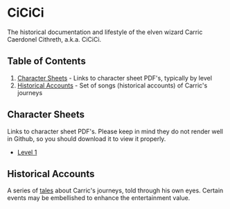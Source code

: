 # CiCiCi
The historical documentation and lifestyle of the elven wizard Carric Caerdonel Cithreth, a.k.a. CiCiCi.

## Table of Contents
1. [Character Sheets](#character-sheets) - Links to character sheet PDF's, typically by level
2. [Historical Accounts](#historical-accounts) - Set of songs (historical accounts) of Carric's journeys


## Character Sheets
Links to character sheet PDF's. Please keep in mind they do not render well in Github, so you should download it to view it properly.

- [Level 1](https://github.com/prezschaefer/cicici/blob/master/character_sheets/carric_caerdonel_cithreth_lvl_1.pdf)


## Historical Accounts
A series of [tales](https://github.com/prezschaefer/cicici/blob/master/docs/tales/README.md) about Carric's journeys, told through his own eyes. Certain events may be embellished to enhance the entertainment value.
